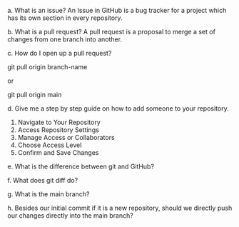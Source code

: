 a. What is an issue?
An Issue in GitHub is a bug tracker for a project which has its own section in every repository.

b. What is a pull request?
A pull request is a proposal to merge a set of changes from one branch into another.

c. How do I open up a pull request?

git pull origin branch-name

or

git pull origin main

d. Give me a step by step guide on how to add someone to your repository.
1. Navigate to Your Repository
2. Access Repository Settings
3. Manage Access or Collaborators
4. Choose Access Level
5. Confirm and Save Changes

e. What is the difference between git and GitHub?

f. What does git diff do?

g. What is the main branch?

h. Besides our initial commit if it is a new repository, should we directly push our changes directly into the main branch?
